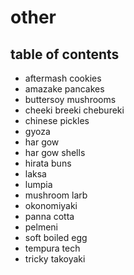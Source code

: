 # other

## table of contents

- aftermash cookies
- amazake pancakes
- buttersoy mushrooms
- cheeki breeki chebureki
- chinese pickles
- gyoza
- har gow
- har gow shells
- hirata buns
- laksa
- lumpia
- mushroom larb
- okonomiyaki
- panna cotta
- pelmeni
- soft boiled egg
- tempura tech
- tricky takoyaki
